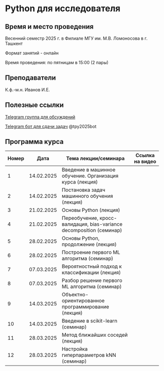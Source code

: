 # Python для исследователя

## Время и место проведения
Весенний семестр 2025 г. в Филиале МГУ им. М.В. Ломоносова в г. Ташкент

Формат занятий - онлайн

Время проведения: по пятницам в 15:00 (2 пары)

## Преподаватели
К.ф.-м.н. Иванов И.Е.

## Полезные ссылки
[Telegram группа для обсуждений](https://t.me/+hCHW2T3RXvpmODIy)

[Telegram бот для сдачи задач](t.me/tpy2025bot) @tpy2025bot

## <a name="program" /> Программа курса 
| Номер         | Дата         | Тема лекции/семинара                                  | Ссылка на видео |
| ------------- | -------------| -------------                                        |  -------------   |
| 1 |  14.02.2025   |  Введение в машинное обучение. Организация курса (лекция)                    |         |
| 2 |  14.02.2025   |  Постановка задач машинного обучения (лекция)                                |         |
| 3 |  21.02.2025   |  Основы Python (лекция)                                                      |         |
| 4 |  21.02.2025   |  Переобучение, кросс-валидация, bias-variance decomposition (семинар)        |         |
| 5 |  28.02.2025   |  Основы Python, продолжение (лекция)                                         |         |
| 6 |  28.02.2025   |  Построение первого ML алгоритма (семинар)                                   |         |
| 7 |  07.03.2025   |  Вероятностный подход к классификации (лекция)                               |         |
| 8 |  07.03.2025   |  Разбор решение первого ML алгоритма (семинар)                               |         |
| 9 |  14.03.2025   |  Объектно-ориентированное программирование (лекция)                          |         |
| 10|  14.03.2025   |  Введение в scikit-learn (семинар)                                           |         |
| 11|  28.03.2025   |  Метод ближайших соседей (лекция)                                            |         |
| 12|  28.03.2025   |  Настройка гиперпараметров kNN (семинар)                                     |         |
